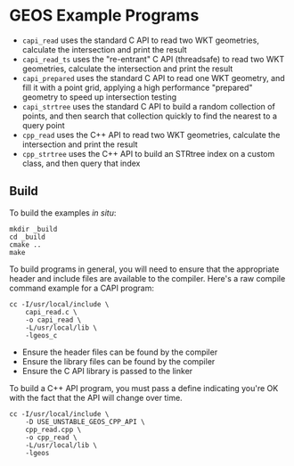 # GEOS Example Programs

* `capi_read` uses the standard C API to read two WKT geometries, calculate the intersection and print the result
* `capi_read_ts` uses the "re-entrant" C API (threadsafe) to read two WKT geometries, calculate the intersection and print the result
* `capi_prepared` uses the standard C API to read one WKT geometry, and fill it with a point grid, applying a high performance "prepared" geometry to speed up intersection testing
* `capi_strtree` uses the standard C API to build a random collection of points, and then search that collection quickly to find the nearest to a query point
* `cpp_read` uses the C++ API to read two WKT geometries, calculate the intersection and print the result
* `cpp_strtree` uses the C++ API to build an STRtree index on a custom class, and then query that index


## Build

To build the examples _in situ_:
```
mkdir _build
cd _build
cmake ..
make
```

To build programs in general, you will need to ensure that the appropriate header and include files are available to the compiler. Here's a raw compile command example for a CAPI program:

```
cc -I/usr/local/include \
    capi_read.c \
    -o capi_read \
    -L/usr/local/lib \
    -lgeos_c
```

* Ensure the header files can be found by the compiler
* Ensure the library files can be found by the compiler
* Ensure the C API library is passed to the linker

To build a C++ API program, you must pass a define indicating you're OK with the fact that the API will change over time.

```
cc -I/usr/local/include \
    -D USE_UNSTABLE_GEOS_CPP_API \
    cpp_read.cpp \
    -o cpp_read \
    -L/usr/local/lib \
    -lgeos
```
